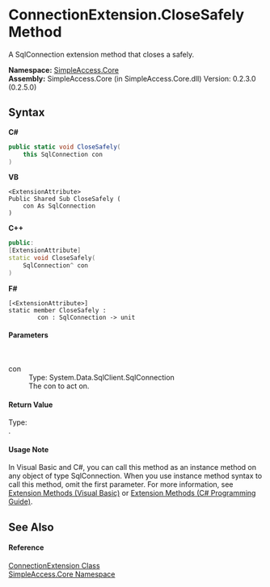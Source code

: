 # ConnectionExtension.CloseSafely Method 
 

A SqlConnection extension method that closes a safely.

**Namespace:**&nbsp;<a href="N_SimpleAccess_Core">SimpleAccess.Core</a><br />**Assembly:**&nbsp;SimpleAccess.Core (in SimpleAccess.Core.dll) Version: 0.2.3.0 (0.2.5.0)

## Syntax

**C#**<br />
``` C#
public static void CloseSafely(
	this SqlConnection con
)
```

**VB**<br />
``` VB
<ExtensionAttribute>
Public Shared Sub CloseSafely ( 
	con As SqlConnection
)
```

**C++**<br />
``` C++
public:
[ExtensionAttribute]
static void CloseSafely(
	SqlConnection^ con
)
```

**F#**<br />
``` F#
[<ExtensionAttribute>]
static member CloseSafely : 
        con : SqlConnection -> unit 

```


#### Parameters
&nbsp;<dl><dt>con</dt><dd>Type: System.Data.SqlClient.SqlConnection<br />The con to act on.</dd></dl>

#### Return Value
Type: <br />.

#### Usage Note
In Visual Basic and C#, you can call this method as an instance method on any object of type SqlConnection. When you use instance method syntax to call this method, omit the first parameter. For more information, see <a href="http://msdn.microsoft.com/en-us/library/bb384936.aspx">Extension Methods (Visual Basic)</a> or <a href="http://msdn.microsoft.com/en-us/library/bb383977.aspx">Extension Methods (C# Programming Guide)</a>.

## See Also


#### Reference
<a href="T_SimpleAccess_Core_ConnectionExtension">ConnectionExtension Class</a><br /><a href="N_SimpleAccess_Core">SimpleAccess.Core Namespace</a><br />